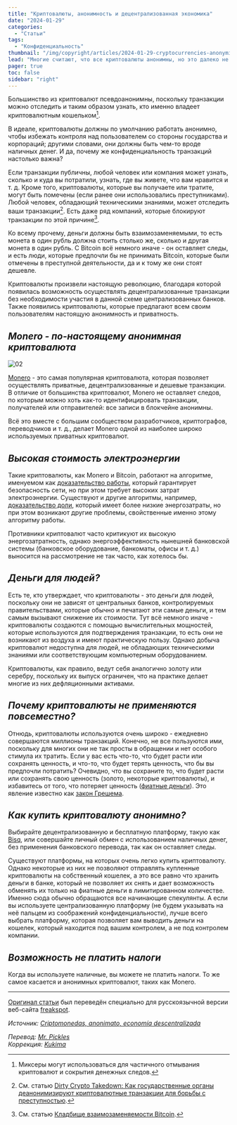 ```yaml
---
title: "Криптовалюты, анонимность и децентрализованная экономика"
date: "2024-01-29"
categories:
  - "Статьи"
tags:
  - "Конфиденциальность"
thumbnail: "/img/copyright/articles/2024-01-29-cryptocurrencies-anonymity-decentralized-economy/01.png"  
lead: "Многие считают, что все криптовалюты анонимны, но это далеко не так."
pager: true
toc: false
sidebar: "right"
---
```


Большинство из криптовалют псевдоанонимны, поскольку транзакции можно отследить и таким образом узнать, кто именно владеет криптовалютным кошельком[^1].

В идеале, криптовалюты должны по умолчанию работать анонимно, чтобы избежать контроля над пользователем со стороны государства и корпораций; другими словами, они должны быть чем-то вроде наличных денег. И да, почему же конфиденциальность транзакций настолько важна?

Если транзакции публичны, любой человек или компания может узнать, сколько и куда вы потратили, узнать, где вы живете, что вам нравится и т. д. Кроме того, криптовалюты, которые вы получаете или тратите, могут быть помечены (если ранее они использовались преступниками). Любой человек, обладающий техническими знаниями, может отследить ваши транзакции[^2]. Есть даже ряд компаний, которые блокируют транзакции по этой причине[^3].

Ко всему прочему, деньги должны быть взаимозаменяемыми, то есть монета в один рубль должна стоить столько же, сколько и другая монета в один рубль. С Bitcoin всё немного иначе - он оставляет следы, и есть люди, которые предпочли бы не принимать Bitcoin, которые были отмечены в преступной деятельности, да и к тому же они стоят дешевле.

Криптовалюты произвели настоящую революцию, благодаря которой появилась возможность осуществлять децентрализованные транзакции без необходимости участия в данной схеме централизованных банков. Также появились криптовалюты, которые предлагают всем своим пользователям настоящую анонимность и приватность.

## _Monero - по-настоящему анонимная криптовалюта_

![02](/img/copyright/articles/2024-01-29-cryptocurrencies-anonymity-decentralized-economy/02.png)

[Monero](https://www.getmonero.org/) - это самая популярная криптовалюта, которая позволяет осуществлять приватные, децентрализованные и дешевые транзакции. В отличие от большинства криптовалют, Monero не оставляет следов, по которым можно хоть как-то идентифицировать транзакции, получателей или отправителей: все записи в блокчейне анонимны.

Всё это вместе с большим сообществом разработчиков, криптографов, переводчиков и т. д., делает Monero одной из наиболее широко используемых приватных криптовалют.

## _Высокая стоимость электроэнергии_

Такие криптовалюты, как Monero и Bitcoin, работают на алгоритме, именуемом как [доказательство работы](https://ru.wikipedia.org/wiki/Доказательство_выполнения_работы), который гарантирует безопасность сети, но при этом требует высоких затрат электроэнергии. Существуют и другие алгоритмы, например, [доказательство доли](https://ru.wikipedia.org/wiki/Доказательство_доли_владения), который имеет более низкие энергозатраты, но при этом возникают другие проблемы, свойственные именно этому алгоритму работы.

Противники криптовалют часто критикуют их высокую энергозатратность, однако энергоэффективность нынешней банковской системы (банковское оборудование, банкоматы, офисы и т. д.) выносится на рассмотрение не так часто, как хотелось бы.

## _Деньги для людей?_

Есть те, кто утверждает, что криптовалюты - это деньги для людей, поскольку они не зависят от центральных банков, контролируемых правительствами, которые обычно и печатают эти самые деньги, и тем самым вызывают снижение их стоимости. Тут всё немного иначе - криптовалюты создаются с помощью вычислительных мощностей, которые используются для подтверждения транзакции, то есть они не возникают из воздуха и имеют практическую пользу. Однако добыча криптовалют недоступна для людей, не обладающих техническими знаниями или соответствующим компьютерным оборудованием.

Криптовалюты, как правило, ведут себя аналогично золоту или серебру, поскольку их выпуск ограничен, что на практике делает многие из них дефляционными активами.

## _Почему криптовалюты не применяются повсеместно?_

Отнюдь, криптовалюты используются очень широко - ежедневно совершаются миллионы транзакций. Конечно, не все пользуются ими, поскольку для многих они не так просты в обращении и нет особого стимула их тратить. Если у вас есть что-то, что будет расти или сохранять ценность, и что-то, что будет терять ценность, что бы вы предпочли потратить? Очевидно, что вы сохраните то, что будет расти или сохранять свою ценность (золото, некоторые криптовалюты), и избавитесь от того, что потеряет ценность ([фиатные деньги](https://ru.wikipedia.org/wiki/Фидуциарные_деньги)). Это явление известно как [закон Грешема](https://ru.wikipedia.org/wiki/Закон_Коперника_—_Грешема).

## _Как купить криптовалюту анонимно?_

Выбирайте децентрализованную и бесплатную платформу, такую как [Bisq](https://bisq.network/), или совершайте личный обмен с использованием наличных денег, без применения банковского перевода, так как он оставляет следы.

Существуют платформы, на которых очень легко купить криптовалюту. Однако некоторые из них не позволяют отправлять купленные криптовалюты на собственный кошелек, а это все равно что хранить деньги в банке, который не позволяет их снять и дает возможность обменять их только на фиатные деньги в лимитированном количестве. Именно сюда обычно обращаются все начинающие спекулянты. А если вы используете централизованную платформу (не будем указывать на неё пальцем из соображений конфиденциальности), лучше всего выбрать платформу, которая позволяет вам выводить деньги на кошелек, который находится под вашим контролем, а не под контролем компании.

## _Возможность не платить налоги_

Когда вы используете наличные, вы можете не платить налоги. То же самое касается и анонимных криптовалют, таких как Monero.

---

[^1]: Миксеры могут использоваться для частичного отмывания криптовалют и сокрытия денежных следов.
[^2]: См. статью [Dirty Crypto Takedown: Как государственные органы деанонимизируют криптовалютные транзакции для борьбы с преступностью](https://beincrypto.com/dirty-crypto-takedown-how-govts-deanonymize-crypto-transactions-to-fight-crime/).
[^3]: См. статью [Кладбище взаимозаменяемости Bitcoin](https://sethforprivacy.com/posts/fungibility-graveyard/).

[Оригинал статьи](https://freakspot.net/dinero-an%C3%B3nimo-digital-monero/) был переведён специально для русскоязычной версии веб-сайта [freakspot](https://freakspot.net/).

_Источник: [Criptomonedas, anonimato, economía descentralizada](https://freakspot.net/dinero-an%C3%B3nimo-digital-monero/)_

_Перевод: [Mr. Pickles](https://t.me/v1docq47)_  
_Коррекция: [Kukima](https://t.me/Kukima)_
